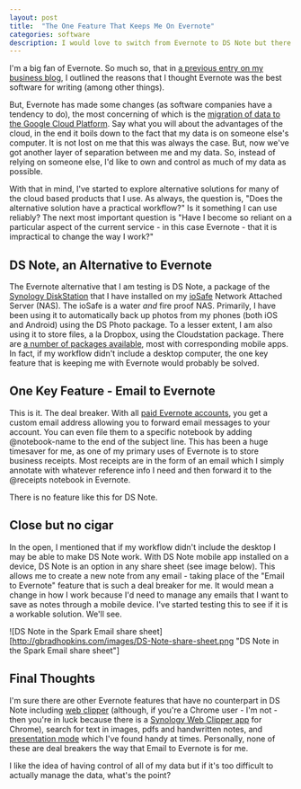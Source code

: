 ```yaml
---
layout: post
title:  "The One Feature That Keeps Me On Evernote"
categories: software
description: I would love to switch from Evernote to DS Note but there is one reason why I cant.
---
```


I'm a big fan of Evernote. So much so, that in [a previous entry on my business blog](http://firebrand.media/blog/article/why_i_write_in_evernote), I outlined the reasons that I thought Evernote was the best software for writing (among other things).

But, Evernote has made some changes (as software companies have a tendency to do), the most concerning of which is the [migration of data to the Google Cloud Platform](https://help.evernote.com/hc/en-us/articles/226885427-FAQ-About-Migration-to-Google-Cloud-Platform). Say what you will about the advantages of the cloud, in the end it boils down to the fact that my data is on someone else's computer. It is not lost on me that this was always the case. But, now we've got another layer of separation between me and my data. So, instead of relying on someone else, I'd like to own and control as much of my data as possible.

With that in mind, I've started to explore alternative solutions for many of the cloud based products that I use. As always, the question is, "Does the alternative solution have a practical workflow?" Is it something I can use reliably? The next most important question is "Have I become so reliant on a particular aspect of the current service - in this case Evernote - that it is impractical to change the way I work?"

## DS Note, an Alternative to Evernote

The Evernote alternative that I am testing is DS Note, a package of the [Synology DiskStation](https://www.synology.com/en-us/dsm/6.0/features) that I have installed on my [ioSafe](https://iosafe.com/products-216nas-overview) Network Attached Server (NAS). The ioSafe is a water _and_ fire proof NAS. Primarily, I have been using it to automatically back up photos from my phones (both iOS and Android) using the DS Photo package. To a lesser extent, I am also using it to store files, a la Dropbox, using the Cloudstation package. There are [a number of packages available](https://www.synology.com/en-us/dsm/app_packages/all_app), most with corresponding mobile apps. In fact, if my workflow didn't include a desktop computer, the one key feature that is keeping me with Evernote would probably be solved.

## One Key Feature - Email to Evernote

This is it. The deal breaker. With all [paid Evernote accounts](https://evernote.com/upgrade/?tier=plus), you get a custom email address allowing you to forward email messages to your account. You can even file them to a specific notebook by adding @notebook-name to the end of the subject line. This has been a huge timesaver for me, as one of my primary uses of Evernote is to store business receipts. Most receipts are in the form of an email which I simply annotate with whatever reference info I need and then forward it to the @receipts notebook in Evernote.

There is no feature like this for DS Note.

## Close but no cigar

In the open, I mentioned that if my workflow didn't include the desktop I may be able to make DS Note work. With DS Note mobile app installed on a device, DS Note is an option in any share sheet (see image below). This allows me to create a new note from any email - taking place of the "Email to Evernote" feature that is such a deal breaker for me. It would mean a change in how I work because I'd need to manage any emails that I want to save as notes through a mobile device. I've started testing this to see if it is a workable solution. We'll see.

![DS Note in the Spark Email share sheet][http://gbradhopkins.com/images/DS-Note-share-sheet.png "DS Note in the Spark Email share sheet"]

## Final Thoughts

I'm sure there are other Evernote features that have no counterpart in DS Note including [web clipper](https://evernote.com/webclipper/) (although, if you're a Chrome user - I'm not - then you're in luck because there is a [Synology Web Clipper app](https://chrome.google.com/webstore/detail/synology-web-clipper/pcfbfimijgibligmbglggnbiobgjgmbk) for Chrome), search for text in images, pdfs and handwritten notes, and [presentation mode](https://blog.evernote.com/blog/2014/05/14/meetings-done-right/) which I've found handy at times. Personally, none of these are deal breakers the way that Email to Evernote is for me. 

I like the idea of having control of all of my data but if it's too difficult to actually manage the data, what's the point?